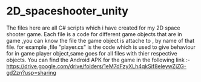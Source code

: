 # 2D_spaceshooter_unity
The files here are all C# scripts which i have created for my 2D space shooter game.
Each file is a code for different game objects that are in game ,you can know the file the game object is attache to , by name of that file.
for example ,file "player.cs" is the code which is used to give behaviour for in game player object,same goes for all files with thier respective 
objects.
You can find the Android APK for the game in the following link :-https://drive.google.com/drive/folders/1eM7dFzyXLh4qkSif8eleywZjZG-gd2zn?usp=sharing
